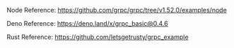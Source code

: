 Node Reference:
https://github.com/grpc/grpc/tree/v1.52.0/examples/node

Deno Reference:
https://deno.land/x/grpc_basic@0.4.6

Rust Reference:
https://github.com/letsgetrusty/grpc_example